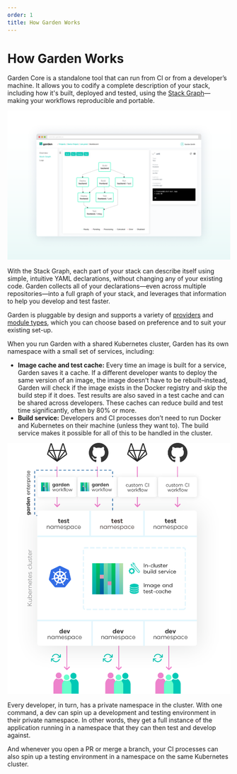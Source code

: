 ```yaml
---
order: 1
title: How Garden Works
---
```


# How Garden Works

Garden Core is a standalone tool that can run from CI or from a developer’s machine. It allows you to codify a complete description of your stack, including how it's built, deployed and tested, using the [Stack Graph](https://docs.garden.io/basics/stack-graph)—making your workflows reproducible and portable.

![The Stack Graph](../stack-graph-screenshot.png "The Stack Graph, shown in the Garden dashboard")

With the Stack Graph, each part of your stack can describe itself using simple, intuitive YAML declarations, without changing any of your existing code. Garden collects all of your declarations—even across multiple repositories—into a full graph of your stack, and leverages that information to help you develop and test faster.

Garden is pluggable by design and supports a variety of [providers](../reference/providers/README.md) and [module types](../reference/module-types/README.md), which you can choose based on preference and to suit your existing set-up.

When you run Garden with a shared Kubernetes cluster, Garden has its own namespace with a small set of services, including:

- **Image cache and test cache:** Every time an image is built for a service, Garden saves it a cache. If a different developer wants to deploy the same version of an image, the image doesn’t have to be rebuilt–instead, Garden will check if the image exists in the Docker registry and skip the build step if it does. Test results are also saved in a test cache and can be shared across developers. These caches can reduce build and test time significantly, often by 80% or more.
- **Build service:** Developers and CI processes don’t need to run Docker and Kubernetes on their machine (unless they want to). The build service makes it possible for all of this to be handled in the cluster.

![Cluster Diagram](../cluster-diagram.png "Garden + Kubernetes Cluster Diagram")

Every developer, in turn, has a private namespace in the cluster. With one command, a dev can spin up a development and testing environment in their private namespace. In other words, they get a full instance of the application running in a namespace that they can then test and develop against.

And whenever you open a PR or merge a branch, your CI processes can also spin up a testing environment in a namespace on the same Kubernetes cluster.
